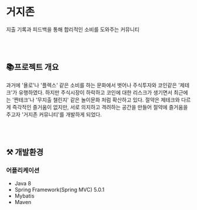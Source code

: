 # 거지존
지출 기록과 피드백을 통해 합리적인 소비를 도와주는 커뮤니티


<br><br>

## 📚프로젝트 개요 
과거에 '욜로'나 '플렉스' 같은 소비를 하는 문화에서 벗어나 주식투자와 코인같은 '제테크'가 유행하였다.
하지만 주식시장이 하락하고 코인에 대한 리스크가 생기면서 최근에는 '짠테크'나 '무지출 챌린지' 같은 놀이문화 처럼
확산하고 있다. 절약은 제테크와 다르게 즉각적인 즐거움이 없지만, 서로 의지하고 격려하는 공간을 만들어 절약에 즐거움을
주고자 '거지존 커뮤니티'를 개발하게 되었다.

<br>


<br>

## ⚒ 개발환경

### 어플리케이션
- Java 8
- Spring Framework(Spring MVC) 5.0.1
- Mybatis
- Maven
